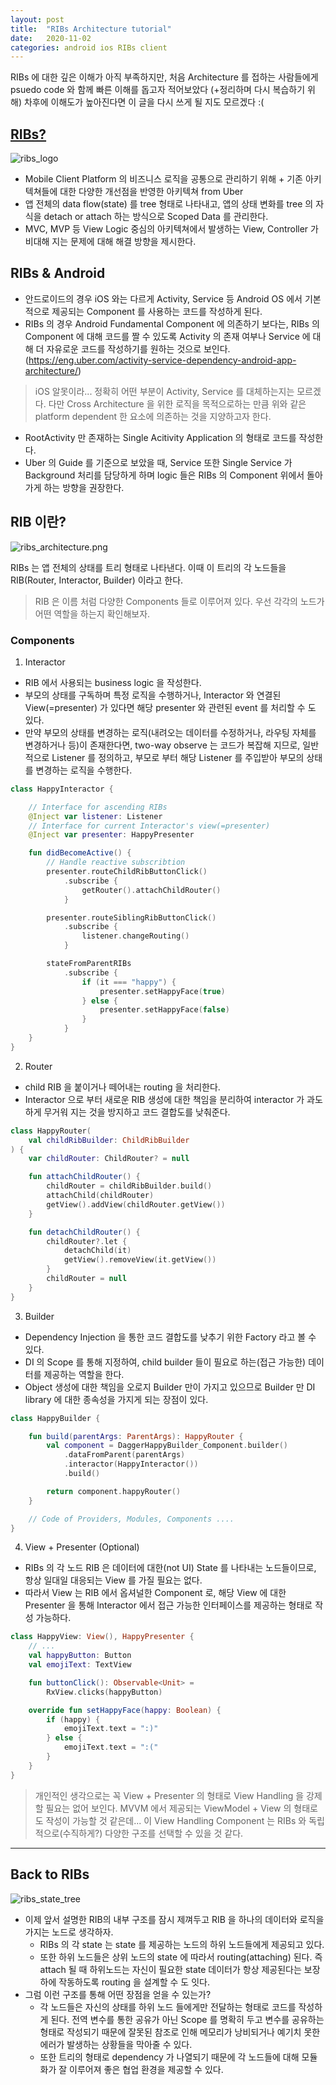 ```yaml
---
layout: post
title:  "RIBs Architecture tutorial"
date:   2020-11-02
categories: android ios RIBs client 
---
```


RIBs 에 대한 깊은 이해가 아직 부족하지만, 처음 Architecture 를 접하는 사람들에게 psuedo code 와 함께 빠른 이해를 돕고자 적어보았다 (+정리하며 다시 복습하기 위해)
차후에 이해도가 높아진다면 이 글을 다시 쓰게 될 지도 모르겠다 :(

## [RIBs?](https://github.com/uber/RIBs)
![ribs_logo](/assets/images/ribs_logo.png)
- Mobile Client Platform 의 비즈니스 로직을 공통으로 관리하기 위해 + 기존 아키텍쳐들에 대한 다양한 개선점을 반영한 아키텍쳐 from Uber
- 앱 전체의 data flow(state) 를 tree 형태로 나타내고, 앱의 상태 변화를 tree 의 자식을 detach or attach 하는 방식으로 Scoped Data 를 관리한다.
- MVC, MVP 등 View Logic 중심의 아키텍쳐에서 발생하는 View, Controller 가 비대해 지는 문제에 대해 해결 방향을 제시한다.

## RIBs & Android

- 안드로이드의 경우 iOS 와는 다르게 Activity, Service 등 Android OS 에서 기본적으로 제공되는 Component 를 사용하는 코드를 작성하게 된다.
- RIBs 의 경우 Android Fundamental Component 에 의존하기 보다는, RIBs 의 Component 에 대해 코드를 짤 수 있도록 Activity 의 존재 여부나 Service 에 대해 더 자유로운 코드를 작성하기를 원하는 것으로 보인다. (https://eng.uber.com/activity-service-dependency-android-app-architecture/)
> iOS 알못이라... 정확히 어떤 부분이 Activity, Service 를 대체하는지는 모르겠다. 다만 Cross Architecture 을 위한 로직을 목적으로하는 만큼 위와 같은 platform dependent 한 요소에 의존하는 것을 지양하고자 한다.

- RootActivity 만 존재하는 Single Acitivity Application 의 형태로 코드를 작성한다.
- Uber 의 Guide 를 기준으로 보았을 때, Service 또한 Single Service 가 Background 처리를 담당하게 하며 logic 들은 RIBs 의 Component 위에서 돌아가게 하는 방향을 권장한다.

## RIB 이란?
![ribs_architecture.png](/assets/images/ribs_architecture.png)

RIBs 는 앱 전체의 상태를 트리 형태로 나타낸다. 이때 이 트리의 각 노드들을 RIB(Router, Interactor, Builder) 이라고 한다.

> RIB 은 이름 처럼 다양한 Components 들로 이루어져 있다. 우선 각각의 노드가 어떤 역할을 하는지 확인해보자.

### Components

1. Interactor

- RIB 에서 사용되는 business logic 을 작성한다.
- 부모의 상태를 구독하며 특정 로직을 수행하거나, Interactor 와 연결된 View(=presenter) 가 있다면 해당 presenter 와 관련된 event 를 처리할 수 도 있다.
- 만약 부모의 상태를 변경하는 로직(내려오는 데이터를 수정하거나, 라우팅 자체를 변경하거나 등)이 존재한다면, two-way observe 는 코드가 복잡해 지므로, 일반적으로 Listener 를 정의하고, 부모로 부터 해당 Listener 를 주입받아 부모의 상태를 변경하는 로직을 수행한다.

```kotlin
class HappyInteractor {

    // Interface for ascending RIBs
    @Inject var listener: Listener
    // Interface for current Interactor's view(=presenter)
    @Inject var presenter: HappyPresenter

    fun didBecomeActive() {
        // Handle reactive subscribtion
        presenter.routeChildRibButtonClick()
            .subscribe {
                getRouter().attachChildRouter()
            }

        presenter.routeSiblingRibButtonClick()
            .subscribe {
                listener.changeRouting()
            }

        stateFromParentRIBs
            .subscribe {
                if (it === "happy") {
                    presenter.setHappyFace(true)
                } else {
                    presenter.setHappyFace(false)
                }
            }
    }
}
```

2. Router
- child RIB 을 붙이거나 떼어내는 routing 을 처리한다.
- Interactor 으로 부터 새로운 RIB 생성에 대한 책임을 분리하여 interactor 가 과도하게 무거워 지는 것을 방지하고 코드 결합도를 낮춰준다.

```kotlin
class HappyRouter(
    val childRibBuilder: ChildRibBuilder
) {
    var childRouter: ChildRouter? = null

    fun attachChildRouter() {
        childRouter = childRibBuilder.build()
        attachChild(childRouter)
        getView().addView(childRouter.getView())
    }

    fun detachChildRouter() {
        childRouter?.let {
            detachChild(it)
            getView().removeView(it.getView())
        }
        childRouter = null
    }
}
```

3. Builder
- Dependency Injection 을 통한 코드 결합도를 낮추기 위한 Factory 라고 볼 수 있다.
- DI 의 Scope 를 통해 지정하여, child builder 들이 필요로 하는(접근 가능한) 데이터를 제공하는 역할을 한다.
- Object 생성에 대한 책임을 오로지 Builder 만이 가지고 있으므로 Builder 만 DI library 에 대한 종속성을 가지게 되는 장점이 있다.

```kotlin
class HappyBuilder {

    fun build(parentArgs: ParentArgs): HappyRouter {
        val component = DaggerHappyBuilder_Component.builder()
            .dataFromParent(parentArgs)
            .interactor(HappyInteractor())
            .build()

        return component.happyRouter()
    }

    // Code of Providers, Modules, Components ....
}
```

4. View + Presenter (Optional)
- RIBs 의 각 노드 RIB 은 데이터에 대한(not UI) State 를 나타내는 노드들이므로, 항상 일대일 대응되는 View 를 가질 필요는 없다.
- 따라서 View 는 RIB 에서 옵셔널한 Component 로, 해당 View 에 대한 Presenter 을 통해 Interactor 에서 접근 가능한 인터페이스를 제공하는 형태로 작성 가능하다.

```kotlin
class HappyView: View(), HappyPresenter {
    // ...
    val happyButton: Button
    val emojiText: TextView

    fun buttonClick(): Observable<Unit> =
        RxView.clicks(happyButton)

    override fun setHappyFace(happy: Boolean) {
        if (happy) {
            emojiText.text = ":)"
        } else {
            emojiText.text = ":("
        }
    }
}
```

> 개인적인 생각으로는 꼭 View + Presenter 의 형태로 View Handling 을 강제할 필요는 없어 보인다. MVVM 에서 제공되는 ViewModel + View 의 형태로도 작성이 가능할 것 같은데... 이 View Handling Component 는 RIBs 와 독립적으로(수직하게?) 다양한 구조를 선택할 수 있을 것 같다.

---

## Back to RIBs
![ribs_state_tree](/assets/images/ribs_state_tree.gif)

- 이제 앞서 설명한 RIB의 내부 구조를 잠시 제껴두고 RIB 을 하나의 데이터와 로직을 가지는 노드로 생각하자.
    - RIBs 의 각 state 는 state 를 제공하는 노드의 하위 노드들에게 제공되고 있다.
    - 또한 하위 노드들은 상위 노드의 state 에 따라서 routing(attaching) 된다. 즉 attach 될 때 하위노드는 자신이 필요한 state 데이터가 항상 제공된다는 보장하에 작동하도록 routing 을 설계할 수 도 잇다.
- 그럼 이런 구조를 통해 어떤 장점을 얻을 수 있는가?
    - 각 노드들은 자신의 상태를 하위 노드 들에게만 전달하는 형태로 코드를 작성하게 된다. 전역 변수를 통한 공유가 아닌 Scope 를 명확히 두고 변수를 공유하는 형태로 작성되기 때문에 잘못된 참조로 인해 메모리가 낭비되거나 예기치 못한 에러가 발생하는 상황들을 막아줄 수 있다.
    - 또한 트리의 형태로 dependency 가 나열되기 때문에 각 노드들에 대해  모듈화가 잘 이루어져 좋은 협업 환경을 제공할 수 있다.
